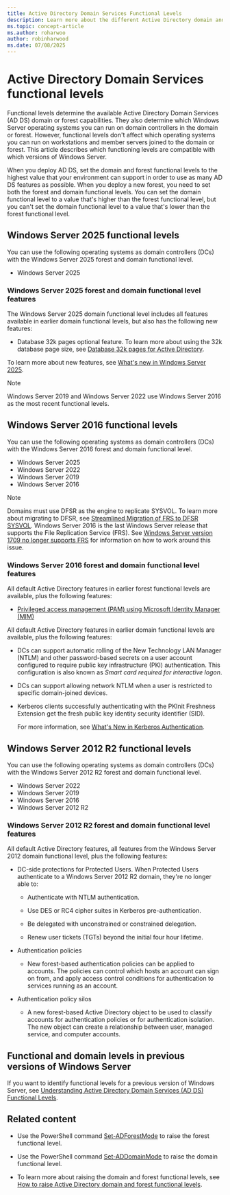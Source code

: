 ```yaml
---
title: Active Directory Domain Services Functional Levels
description: Learn more about the different Active Directory domain and forest functional levels in Windows Server.
ms.topic: concept-article
ms.author: roharwoo
author: robinharwood
ms.date: 07/08/2025
---
```

# Active Directory Domain Services functional levels

Functional levels determine the available Active Directory Domain Services (AD DS) domain or forest capabilities. They also determine which Windows Server operating systems you can run on domain controllers in the domain or forest. However, functional levels don't affect which operating systems you can run on workstations and member servers joined to the domain or forest. This article describes which functioning levels are compatible with which versions of Windows Server.

When you deploy AD DS, set the domain and forest functional levels to the highest value that your environment can support in order to use as many AD DS features as possible. When you deploy a new forest, you need to set both the forest and domain functional levels. You can set the domain functional level to a value that's higher than the forest functional level, but you can't set the domain functional level to a value that's lower than the forest functional level.

## Windows Server 2025 functional levels

You can use the following operating systems as domain controllers (DCs) with the Windows Server 2025 forest and domain functional level.

- Windows Server 2025

### Windows Server 2025 forest and domain functional level features

The Windows Server 2025 domain functional level includes all features available in earlier domain functional levels, but also has the following new features:

- Database 32k pages optional feature. To learn more about using the 32k database page size, see [Database 32k pages for Active Directory](/windows-server/identity/ad-ds/32k-pages-optional-feature).

To learn more about new features, see [What's new in Windows Server 2025](../../get-started/whats-new-windows-server-2025.md).

> [!NOTE]
> Windows Server 2019 and Windows Server 2022 use Windows Server 2016 as the most recent functional levels.

## Windows Server 2016 functional levels

You can use the following operating systems as domain controllers (DCs) with the Windows Server 2016 forest and domain functional level.

- Windows Server 2025
- Windows Server 2022
- Windows Server 2019
- Windows Server 2016

> [!NOTE]
> Domains must use DFSR as the engine to replicate SYSVOL. To learn more about migrating to DFSR, see [Streamlined Migration of FRS to DFSR SYSVOL](https://techcommunity.microsoft.com/t5/storage-at-microsoft/streamlined-migration-of-frs-to-dfsr-sysvol/ba-p/425405). Windows Server 2016 is the last Windows Server release that supports the File Replication Service (FRS). See [Windows Server version 1709 no longer supports FRS](/troubleshoot/windows-server/networking/windows-server-version-1709-no-longer-supports-frs) for information on how to work around this issue.

### Windows Server 2016 forest and domain functional level features

All default Active Directory features in earlier forest functional levels are available, plus the following features:

- [Privileged access management (PAM) using Microsoft Identity Manager (MIM)](../whats-new-active-directory-domain-services.md#privileged-access-management)

All default Active Directory features in earlier domain functional levels are available, plus the following features:

- DCs can support automatic rolling of the New Technology LAN Manager (NTLM) and other password-based secrets on a user account configured to require public key infrastructure (PKI) authentication. This configuration is also known as *Smart card required for interactive logon*.
- DCs can support allowing network NTLM when a user is restricted to specific domain-joined devices.
- Kerberos clients successfully authenticating with the PKInit Freshness Extension get the fresh public key identity security identifier (SID).

    For more information, see [What's New in Kerberos Authentication](../../get-started/whats-new-in-windows-server-2016.md#kerberos-authentication).

## Windows Server 2012 R2 functional levels

You can use the following operating systems as domain controllers (DCs) with the Windows Server 2012 R2 forest and domain functional level.

- Windows Server 2022
- Windows Server 2019
- Windows Server 2016
- Windows Server 2012 R2

### Windows Server 2012 R2 forest and domain functional level features

All default Active Directory features, all features from the Windows Server 2012 domain functional level, plus the following features:

- DC-side protections for Protected Users. When Protected Users authenticate to a Windows Server 2012 R2 domain, they're no longer able to:

  - Authenticate with NTLM authentication.

  - Use DES or RC4 cipher suites in Kerberos pre-authentication.

  - Be delegated with unconstrained or constrained delegation.

  - Renew user tickets (TGTs) beyond the initial four hour lifetime.

- Authentication policies

  - New forest-based authentication policies can be applied to accounts. The policies can control which hosts an account can sign on from, and apply access control conditions for authentication to services running as an account.

- Authentication policy silos

  - A new forest-based Active Directory object to be used to classify accounts for authentication policies or for authentication isolation. The new object can create a relationship between user, managed service, and computer accounts.

## Functional and domain levels in previous versions of Windows Server

If you want to identify functional levels for a previous version of Windows Server, see [Understanding Active Directory Domain Services (AD DS) Functional Levels](/previous-versions/windows/it-pro/windows-server-2008-R2-and-2008/cc754918(v=ws.10)).

## Related content

- Use the PowerShell command [Set-ADForestMode](/powershell/module/activedirectory/set-adforestmode) to raise the forest functional level.

- Use the PowerShell command [Set-ADDomainMode](/powershell/module/activedirectory/set-addomainmode) to raise the domain functional level.

- To learn more about raising the domain and forest functional levels, see [How to raise Active Directory domain and forest functional levels](/troubleshoot/windows-server/active-directory/raise-active-directory-domain-forest-functional-levels).


